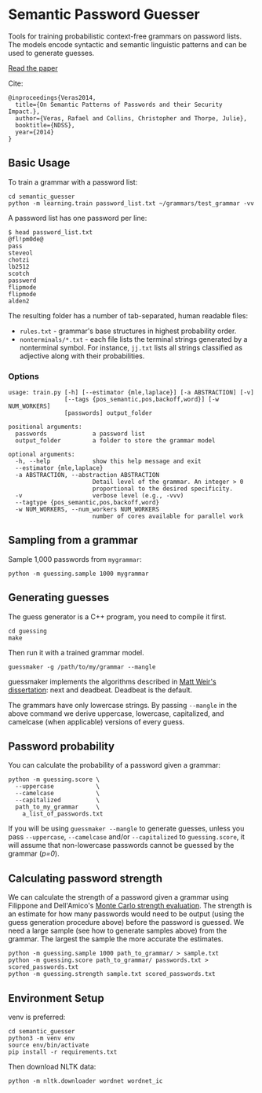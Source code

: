 # Semantic Password Guesser

Tools for training probabilistic context-free grammars on password lists. The
models encode syntactic and semantic linguistic patterns and can be used to
generate guesses.

[Read the paper](http://vialab.dc-uoit.net/wordpress/wp-content/papercite-data/pdf/ver2014a.pdf)

Cite:

```
@inproceedings{Veras2014,
  title={On Semantic Patterns of Passwords and their Security Impact.},
  author={Veras, Rafael and Collins, Christopher and Thorpe, Julie},
  booktitle={NDSS},
  year={2014}
}
```


## Basic Usage

To train a grammar with a password list:

```
cd semantic_guesser  
python -m learning.train password_list.txt ~/grammars/test_grammar -vv
```

A password list has one password per line:

```
$ head password_list.txt
@fl!pm0de@
pass
steveol
chotzi
lb2512
scotch
passwerd
flipmode
flipmode
alden2
```

The resulting folder has a number of tab-separated, human readable files:

- `rules.txt` - grammar's base structures in highest probability order.
- `nonterminals/*.txt` - each file lists the terminal strings generated by a nonterminal symbol. For instance, `jj.txt` lists all strings classified as adjective along with their probabilities.

### Options

```
usage: train.py [-h] [--estimator {mle,laplace}] [-a ABSTRACTION] [-v]
                [--tags {pos_semantic,pos,backoff,word}] [-w NUM_WORKERS]
                [passwords] output_folder

positional arguments:
  passwords             a password list
  output_folder         a folder to store the grammar model

optional arguments:
  -h, --help            show this help message and exit
  --estimator {mle,laplace}
  -a ABSTRACTION, --abstraction ABSTRACTION
                        Detail level of the grammar. An integer > 0
                        proportional to the desired specificity.
  -v                    verbose level (e.g., -vvv)
  --tagtype {pos_semantic,pos,backoff,word}
  -w NUM_WORKERS, --num_workers NUM_WORKERS
                        number of cores available for parallel work

```

## Sampling from a grammar

Sample 1,000 passwords from `mygrammar`:

```
python -m guessing.sample 1000 mygrammar
```

## Generating guesses

The guess generator is a C++ program, you need to compile it first.

```
cd guessing
make
```

Then run it with a trained grammar model.

```
guessmaker -g /path/to/my/grammar --mangle
```

guessmaker implements the algorithms described in [Matt Weir's dissertation][1]: next and deadbeat. Deadbeat is the default.

The grammars have only lowercase strings. By passing `--mangle` in the above command we derive uppercase, lowercase, capitalized, and camelcase (when applicable) versions of every guess.

## Password probability

You can calculate the probability of a password given a grammar:

```
python -m guessing.score \
  --uppercase            \
  --camelcase            \
  --capitalized          \
  path_to_my_grammar     \
	a_list_of_passwords.txt
```

If you will be using `guessmaker --mangle` to generate guesses, unless you pass `--uppercase`, `--camelcase` and/or `--capitalized` to `guessing.score`, it will assume that non-lowercase passwords cannot be guessed by the grammar (_p=0_).

## Calculating password strength

We can calculate the strength of a password given a grammar using Filippone and Dell'Amico's [Monte Carlo strength evaluation](http://www.dcs.gla.ac.uk/~maurizio/Publications/ccs15.pdf). The strength is an estimate for how many passwords would need to be output (using the guess generation procedure above) before the password is guessed. We need a large sample (see how to generate samples above) from the grammar. The largest the sample the more accurate the estimates.

```
python -m guessing.sample 1000 path_to_grammar/ > sample.txt
python -m guessing.score path_to_grammar/ passwords.txt > scored_passwords.txt
python -m guessing.strength sample.txt scored_passwords.txt
```


## Environment Setup

venv is preferred:

```
cd semantic_guesser
python3 -m venv env
source env/bin/activate
pip install -r requirements.txt
```

Then download NLTK data:

```
python -m nltk.downloader wordnet wordnet_ic
```

[1]: http://purl.flvc.org/fsu/fd/FSU_migr_etd-1213 "Weir, C. M. (2010). Using Probabilistic Techniques to Aid in Password Cracking Attacks."
